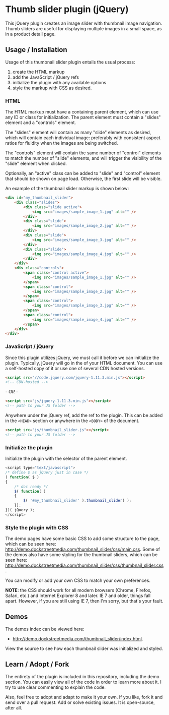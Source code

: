# Thumb slider plugin (jQuery)

This jQuery plugin creates an image slider with thumbnail image navigation.  Thumb sliders are useful for displaying multiple images in a small space, as in a product detail page.

## Usage / Installation

Usage of this thumbnail slider plugin entails the usual process:

1. create the HTML markup
2. add the JavaScript / jQuery refs
3. initialize the plugin with any available options
4. style the markup with CSS as desired.

### HTML

The HTML markup must have a containing parent element, which can use any ID or class for initialization. The parent element must contain a "slides" element and a "controls" element.  

The "slides" element will contain as many "slide" elements as desired, which will contain each individual image: preferably with consistent aspect ratios for fluidity when the images are being switched.

The "controls" element will contain the same number of "control" elements to match the number of "slide" elements, and will trigger the visibility of the "slide" element when clicked.

Optionally, an "active" class can be added to "slide" and "control" element that should be shown on page load.  Otherwise, the first slide will be visible.

An example of the thumbnail slider markup is shown below:

```html
<div id="my_thumbnail_slider">
	<div class="slides">
		<div class="slide active">
			<img src="images/sample_image_1.jpg" alt="" />
		</div>
		<div class="slide">
			<img src="images/sample_image_2.jpg" alt="" />
		</div>
		<div class="slide">
			<img src="images/sample_image_3.jpg" alt="" />
		</div>
		<div class="slide">
			<img src="images/sample_image_4.jpg" alt="" />
		</div>
	</div>
	<div class="controls">
		<span class="control active">
			<img src="images/sample_image_1.jpg" alt="" />
		</span>
		<span class="control">
			<img src="images/sample_image_2.jpg" alt="" />
		</span>
		<span class="control">
			<img src="images/sample_image_3.jpg" alt="" />
		</span>
		<span class="control">
			<img src="images/sample_image_4.jpg" alt="" />
		</span>
	</div>
</div>
```

### JavaScript / jQuery
Since this plugin utilizes jQuery, we must call it before we can initialize the plugin.  Typically, jQuery will go in the <HEAD> of your HTML document.  You can use a self-hosted copy of it or use one of several CDN hosted versions.  

```html
<script src="//code.jquery.com/jquery-1.11.3.min.js"></script>
<!-- CDN-hosted -->
```

*- OR -*
```html
<script src="js/jquery-1.11.3.min.js"></script>
<!-- path to your JS folder -->
```
Anywhere under the jQuery ref, add the ref to the plugin.  This can be added in the `<HEAD>` section or anywhere in the `<BODY>` of the document.

```html
<script src="js/thumbnail_slider.js"></script>
<!-- path to your JS folder -->
```

### Initialize the plugin
Initialize the plugin with the selector of the parent element.

```javascript
<script type="text/javascript">
/* define $ as jQuery just in case */
( function( $ )
{
	/* doc ready */
	$( function( )
	{
		$( '#my_thumbnail_slider' ).thumbnail_slider( );
	});
})( jQuery );
</script>
```

### Style the plugin with CSS
The demo pages have some basic CSS to add some structure to the page, which can be seen here: http://demo.dockstreetmedia.com/thumbnail_slider/css/main.css.  Some of the demos also have some styling for the thumbnail sliders, which can be seen here: http://demo.dockstreetmedia.com/thumbnail_slider/css/thumbnail_slider.css.

You can modify or add your own CSS to match your own preferences.

<strong>NOTE</strong>: the CSS should work for all modern browsers (Chrome, Firefox, Safari, etc.) and Internet Explorer 8 and later.  IE 7 and older, things fall apart.  However, if you are still using IE 7, then I'm sorry, but that's your fault.

## Demos

The demos index can be viewed here:

* http://demo.dockstreetmedia.com/thumbnail_slider/index.html.  

View the source to see how each thumbnail slider was initialized and styled.  

## Learn / Adopt / Fork
The entirety of the plugin is included in this repository, including the demo section.  You can easily view all of the code in order to learn more about it.  I try to use clear commenting to explain the code.

Also, feel free to adopt and adapt to make it your own.  If you like, fork it and send over a pull request.  Add or solve existing issues.  It is open-source, after all.
